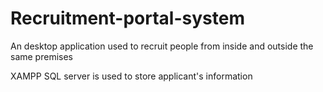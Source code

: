 # Recruitment-portal-system
An desktop application used to recruit people from inside and outside the same premises

XAMPP SQL server is used to store applicant's information
